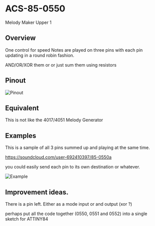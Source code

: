 # ACS-85-0550

Melody Maker Upper 1

## Overview

One control for speed
Notes are played on three pins with each pin updating in a round robin fashion.

AND/OR/XOR them or or just sum them using resistors

## Pinout
![Pinout](https://github.com/robstave/ArduinoComponentSketches/blob/master/ACS-85%20ATTiny85%20sketches/ACS-85-0550/images/ACS-85-0550.png)

## Equivalent

This is not like the 4017/4051 Melody Generator

## Examples

This is a sample of all 3 pins summed up and playing at the same time.

https://soundcloud.com/user-692410397/85-0550a

you could easily send each pin to its own destination or whatever.

![Example](https://github.com/robstave/ArduinoComponentSketches/blob/master/ACS-85%20ATTiny85%20sketches/ACS-85-0550/images/ACS-85-0550-example.png)





## Improvement ideas.
There is a pin left.  Either as a mode input or and output (xor ?)

perhaps put all the code together (0550, 0551 and 0552) into a single sketch for ATTINY84


 
